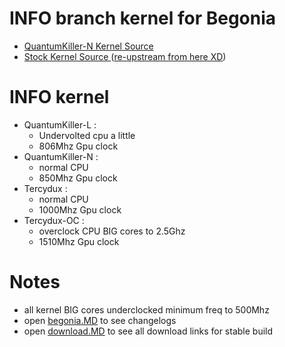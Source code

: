 # INFO branch kernel for Begonia
* <a href="https://github.com/ZyCromerZ/begonia/tree/20200706/qk-n"> QuantumKiller-N Kernel Source </a>
* <a href="https://github.com/ZyCromerZ/begonia/tree/20200706/root-upstream"> Stock Kernel Source </a> (<a href="https://git.kernel.org/pub/scm/linux/kernel/git/stable/linux.git">re-upstream from here XD</a>)

# INFO kernel
* QuantumKiller-L : 
    * Undervolted cpu a little
    * 806Mhz Gpu clock 
* QuantumKiller-N :
    * normal CPU
    * 850Mhz Gpu clock 
* Tercydux :
    * normal CPU
    * 1000Mhz Gpu clock
* Tercydux-OC : 
    * overclock CPU BIG cores to 2.5Ghz
    * 1510Mhz Gpu clock

# Notes
* all kernel BIG cores underclocked minimum freq to 500Mhz
* open <a href="https://github.com/ZyCromerZ/begonia/blob/changelogs/begonia.MD">begonia.MD</a> to see changelogs
* open <a href="https://github.com/ZyCromerZ/begonia/blob/changelogs/download.MD">download.MD</a> to see all download links for stable build